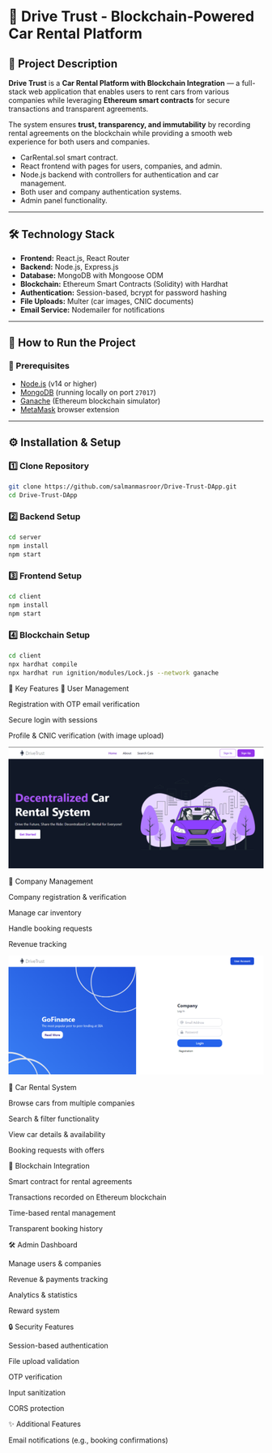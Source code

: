 # 🚗 Drive Trust - Blockchain-Powered Car Rental Platform

## 📌 Project Description
**Drive Trust** is a **Car Rental Platform with Blockchain Integration** — a full-stack web application that enables users to rent cars from various companies while leveraging **Ethereum smart contracts** for secure transactions and transparent agreements.  

The system ensures **trust, transparency, and immutability** by recording rental agreements on the blockchain while providing a smooth web experience for both users and companies.

- CarRental.sol smart contract.
- React frontend with pages for users, companies, and admin.
- Node.js backend with controllers for authentication and car management.
- Both user and company authentication systems.
- Admin panel functionality.

---

## 🛠️ Technology Stack
- **Frontend:** React.js, React Router  
- **Backend:** Node.js, Express.js  
- **Database:** MongoDB with Mongoose ODM  
- **Blockchain:** Ethereum Smart Contracts (Solidity) with Hardhat  
- **Authentication:** Session-based, bcrypt for password hashing  
- **File Uploads:** Multer (car images, CNIC documents)  
- **Email Service:** Nodemailer for notifications  

---

## 🚀 How to Run the Project

### 📌 Prerequisites
- [Node.js](https://nodejs.org/) (v14 or higher)  
- [MongoDB](https://www.mongodb.com/) (running locally on port `27017`)  
- [Ganache](https://trufflesuite.com/ganache/) (Ethereum blockchain simulator)  
- [MetaMask](https://metamask.io/) browser extension  

---
## ⚙️ Installation & Setup

### 1️⃣ Clone Repository
```bash
git clone https://github.com/salmanmasroor/Drive-Trust-DApp.git
cd Drive-Trust-DApp
```

### 2️⃣ Backend Setup
```bash
cd server
npm install
npm start
```

### 3️⃣ Frontend Setup
```bash
cd client
npm install
npm start
```
### 4️⃣ Blockchain Setup
```bash
cd client
npx hardhat compile
npx hardhat run ignition/modules/Lock.js --network ganache
```

🔑 Key Features
👤 User Management

Registration with OTP email verification

Secure login with sessions

Profile & CNIC verification (with image upload)

![Admin Screenshot](screenshots/User/1.png)


🏢 Company Management

Company registration & verification

Manage car inventory

Handle booking requests

Revenue tracking

![Admin Screenshot](screenshots/Company/1.png)


🚙 Car Rental System

Browse cars from multiple companies

Search & filter functionality

View car details & availability

Booking requests with offers

🔗 Blockchain Integration

Smart contract for rental agreements

Transactions recorded on Ethereum blockchain

Time-based rental management

Transparent booking history

🛠️ Admin Dashboard

Manage users & companies

Revenue & payments tracking

Analytics & statistics

Reward system

🔒 Security Features

Session-based authentication

File upload validation

OTP verification

Input sanitization

CORS protection

✨ Additional Features

Email notifications (e.g., booking confirmations)









